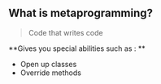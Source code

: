 ## What is metaprogramming?

> Code that writes code

**Gives you special abilities such as : **
- Open up classes
- Override methods
